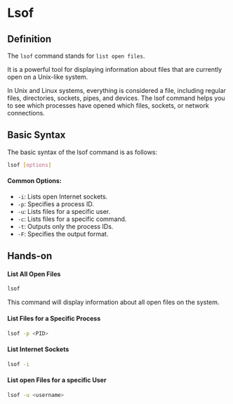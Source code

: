# Lsof

## Definition
The `lsof` command stands for `list open files`.

It is a powerful tool for displaying information about files that are currently open on a Unix-like system. 

In Unix and Linux systems, everything is considered a file, including regular files, directories, sockets, pipes, and devices. The lsof command helps you to see which processes have opened which files, sockets, or network connections.

## Basic Syntax
The basic syntax of the lsof command is as follows:
```bash
lsof [options]
```
#### Common Options:

- `-i`: Lists open Internet sockets.
- `-p`: Specifies a process ID.
- `-u`: Lists files for a specific user.
- `-c`: Lists files for a specific command.
- `-t`: Outputs only the process IDs.
- `-F`: Specifies the output format.

## Hands-on

#### List All Open Files
```bash
lsof
```
This command will display information about all open files on the system.

#### List Files for a Specific Process
```bash
lsof -p <PID>
```

#### List Internet Sockets
```bash
lsof -i
```

#### List open Files for a specific User
```bash
lsof -u <username>
```

